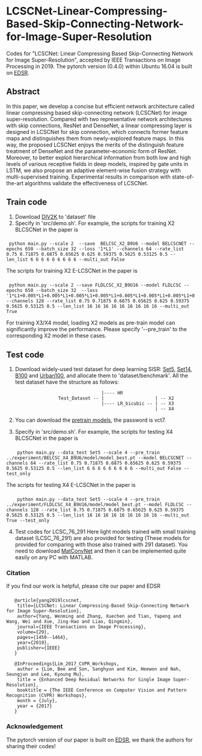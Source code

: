 # LCSCNet-Linear-Compressing-Based-Skip-Connecting-Network-for-Image-Super-Resolution
Codes for "LCSCNet: Linear Compressing Based Skip-Connecting Network for Image Super-Resolution", accepted by IEEE Transactions on Image Processing in 2019. The pytorch version (0.4.0) within Ubuntu 16.04 is built on [EDSR](https://github.com/LimBee/NTIRE2017). 
## Abstract
In this paper, we develop a concise but efficient network architecture called linear compressing based skip-connecting network (LCSCNet) for image super-resolution. Compared with two representative network architectures with skip connections, ResNet and DenseNet, a linear compressing layer is designed in LCSCNet for skip connection, which connects former feature maps and distinguishes them from newly-explored feature maps. In this way, the proposed LCSCNet enjoys the merits of the distinguish feature treatment of DenseNet and the parameter-economic form of ResNet. Moreover, to better exploit hierarchical information from both low and high levels of various receptive fields in deep models, inspired by gate units in LSTM, we also propose an adaptive element-wise fusion strategy with multi-supervised training. Experimental results in comparison with state-of-the-art algorithms validate the effectiveness of LCSCNet.
## Train code
1. Download [DIV2K](https://data.vision.ee.ethz.ch/cvl/DIV2K/) to 'dataset' file
2. Specify in 'src/demo.sh'. 
       For example, the scripts for training X2 BLCSCNet in the paper is 
### 
     python main.py --scale 2  --save  BELCSC_X2_B9U6 --model BELCSCNET --epochs 650 --batch_size 32 --loss '1*L1' --channels 64 --rate_list 0.75 0.71875 0.6875 0.65625 0.625 0.59375 0.5625 0.53125 0.5 --len_list 6 6 6 6 6 6 6 6 6 --multi_out False
The scripts for training X2 E-LCSCNet in the paper is 
### 
     python main.py --scale 2 --save FLDLCSC_X2_B9U16 --model FLDLCSC --epochs 650 --batch_size 32  --loss '1*L1+0.005*L1+0.005*L1+0.005*L1+0.005*L1+0.005*L1+0.005*L1+0.005*L1+0.005*L1+0.005*L1' --channels 128 --rate_list 0.75 0.71875 0.6875 0.65625 0.625 0.59375 0.5625 0.53125 0.5 --len_list 16 16 16 16 16 16 16 16 16 --multi_out True 
For training X3/X4 model, loading X2 models as pre-train model can significantly improve the performance. Please specify '--pre_train' to the corresponding X2 model in these cases. 

## Test code 
1. Download widely-used test dataset for deep learning SISR: [Set5](http://people.rennes.inria.fr/Aline.Roumy/results/SR_BMVC12.html), [Set14](https://sites.google.com/site/romanzeyde/research-interests), [B100](https://www2.eecs.berkeley.edu/Research/Projects/CS/vision/bsds/) and [Urban100](https://sites.google.com/site/jbhuang0604/publications/struct_sr), and allocate them to 'dataset/benchmark'. All the test dataset have the structure as follows: 

                                       |---- HR 
                       Test_Dataset -- |                   | -- X2   
                                       |---- LR_bicubic -- | -- X3
                                                           | -- X4
                                                           
2. You can download the [pretrain models](https://pan.baidu.com/s/1IW1dagUj9GZSYFpVsnAn9g), the password is vct7.                                                    
3. Specify in 'src/demo.sh'. 
       For example, the scripts for testing X4 BLCSCNet in the paper is 
###      
        python main.py --data_test Set5 --scale 4 --pre_train ../experiment/BELCSC_X4_B9U6/model/model_best.pt --model BELCSCNET --channels 64 --rate_list 0.75 0.71875 0.6875 0.65625 0.625 0.59375 0.5625 0.53125 0.5 --len_list 6 6 6 6 6 6 6 6 6 --multi_out False --test_only
The scripts for testing X4 E-LCSCNet in the paper is 
###
        python main.py --data_test Set5 --scale 4 --pre_train ../experiment/FLDLCSC_X4_B9U16/model/model_best.pt --model FLDLCSC --channels 128 --rate_list 0.75 0.71875 0.6875 0.65625 0.625 0.59375 0.5625 0.53125 0.5 --len_list 16 16 16 16 16 16 16 16 16 --multi_out True --test_only       
        
4. Test codes for LCSC_76_291
Here light models trained with small training dataset (LCSC_76_291) are also provided for testing (These models for provided for comparing with those also trained with 291 dataset). You need to download [MatConvNet](http://www.vlfeat.org/matconvnet/) and then it can be implemented quite easily on any PC with MATLAB. 
        
### Citation
If you find our work is helpful, please cite our paper and EDSR
###
       @article{yang2019lcscnet,
        title={LCSCNet: Linear Compressing-Based Skip-Connecting Network for Image Super-Resolution},
        author={Yang, Wenming and Zhang, Xuechen and Tian, Yapeng and Wang, Wei and Xue, Jing-Hao and Liao, Qingmin},
        journal={IEEE Transactions on Image Processing},
        volume={29},
        pages={1450--1464},
        year={2019},
        publisher={IEEE}
       }
       
       @InProceedings{Lim_2017_CVPR_Workshops,
        author = {Lim, Bee and Son, Sanghyun and Kim, Heewon and Nah, Seungjun and Lee, Kyoung Mu},
        title = {Enhanced Deep Residual Networks for Single Image Super-Resolution},
        booktitle = {The IEEE Conference on Computer Vision and Pattern Recognition (CVPR) Workshops},
        month = {July},
        year = {2017}
       }

### Acknowledgement
The pytorch version of our paper is built on [EDSR](https://github.com/LimBee/NTIRE2017), we thank the authors for sharing their codes!
